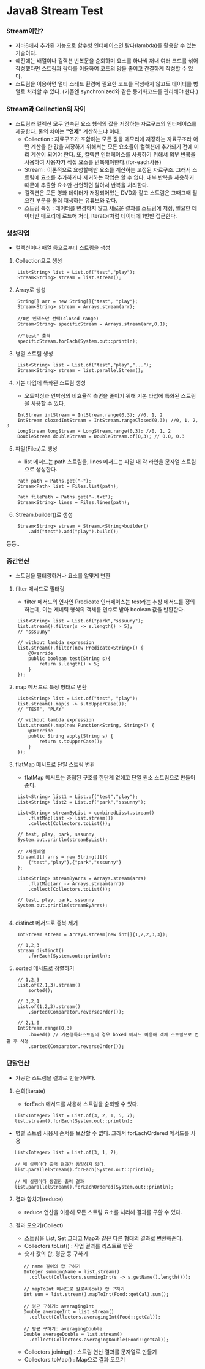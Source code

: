 # Java8 Stream Test

### Stream이란?
* 자바8에서 추가된 기능으로 함수형 인터페이스인 람다(lambda)를 활용할 수 있는 기술이다.
* 예전에는 배열이나 컬렉션 반복문을 순회하며 요소를 하나씩 꺼내 여러 코드를 섞어 작성했다면 스트림과 람다를 이용하여 코드의 양을 줄이고 간결하게 작성할 수 있다.
* 스트림을 이용하면 멀티 스레드 환경에 필요한 코드를 작성하지 않고도 데이터를 병렬로 처리할 수 있다. (기존엔 synchronized와 같은 동기화코드를 관리해야 한다.)

### Stream과 Collection의 차이
 - 스트림과 컬렉션 모두 연속된 요소 형식의 값을 저장하는 자료구조의 인터페이스를 제공한다. 둘의 차이는 **"언제"** 계산하느냐 이다.
    - Collection : 자료구조가 포함하는 모든 값을 메모리에 저장하는 자료구조라 어떤 계산을 한 값을 저장하기 위해서는 모든 요소들이 컬렉션에 추가되기 전에 미리 계산이 되어야 한다.
      또, 컬렉션 인터페이스를 사용하기 위해서 외부 반복을 사용하여 사용자가 직접 요소를 반복해야한다.(for-each사용)
    - Stream : 이론적으로 요청할때만 요소를 계산하는 고정된 자료구조. 그래서 스트림에 요소를 추가하거나 제거하는 작업은 할 수 없다.
      내부 반복을 사용하기 때문에 추출할 요소만 선언하면 알아서 반복을 처리한다.
    - 컬렉션은 모든 영화 데이터가 저장되어있는 DVD와 같고 스트림은 그때그때 필요한 부분을 불러 재생하는 유튜브와 같다.
    - 스트림 특징 : 데이터를 변경하지 않고 새로운 결과를 스트림에 저장,  필요한 데이터만 메모리에 로드해 처리, Iterator처럼 데이터에 1번만 접근한다.

### 생성작업
- 컬렉션이나 배열 등으로부터 스트림을 생성
1. Collection으로 생성
```aidl
    List<String> list = List.of("test","play");
    Stream<String> stream = list.stream();
```
2. Array로 생성
```aidl
    String[] arr = new String[]{"test", "play"};
    Stream<String> stream = Arrays.stream(arr);
    
    //0번 인덱스만 선택(closed range)
    Stream<String> specificStream = Arrays.stream(arr,0,1);
    
    //"test" 출력
    specificStream.forEach(System.out::println);
```
3. 병렬 스트림 생성
```aidl
    List<String> list = List.of("test","play","...");
    Stream<String> stream = list.parallelStream();
```
4. 기본 타입에 특화된 스트림 생성
    
    - 오토박싱과 언박싱의 비효율적 측면을 줄이기 위해 기본 타입에 특화된 스트림을 사용할 수 있다.
```aidl
    IntStream intStream = IntStream.range(0,3); //0, 1, 2
    IntStream cloxedIntStream = IntStream.rangeClosed(0,3); //0, 1, 2, 3
    LongStream longStream = LongStream.range(0,3); //0, 1, 2
    DoubleStream doubleStream = DoubleStream.of(0,3); // 0.0, 0.3
```
5. 파일(Files)로 생성

    - list 메서드는 path 스트림을, lines 메서드는 파일 내 각 라인을 문자열 스트림으로 생성한다.
```aidl
    Path path = Paths.get("~");
    Stream<Path> list = Files.list(path);
    
    Path filePath = Paths.get("~.txt");
    Stream<String> lines = Files.lines(path);
```
6. Stream.builder()로 생성
```aidl
    Stream<String> stream = Stream.<String>builder()
        .add("test").add("play").build();
```
등등..

### 중간연산
- 스트림을 필터링하거나 요소를 알맞게 변환

1. filter 메서드로 필터링
    
    - filter 메서드의 인자인 Predicate<T> 인터페이스는 test라는 추상 메서드를 정의하는데, 이는 제네릭 형식의 객체를 인수로 받아 boolean 값을 반환한다.
```aidl
    List<String> list = List.of("park","sssuuny");
    list.stream().filter(s -> s.length() > 5);
    // "sssuuny"
    
    // without lambda expression
    list.stream().filter(new Predicate<String>() {
        @Override
        public boolean test(String s){
            return s.length() > 5;
        }
    });
```

2. map 메서드로 특정 형태로 변환
```aidl
    List<String> list = List.of("test", "play");
    list.stream().map(s -> s.toUpperCase());
    // "TEST", "PLAY"
    
    // without lambda expression
    list.stream().map(new Function<String, String>() {
        @Override
        public String apply(String s) {
            return s.toUpperCase();
        }
    });
```
3. flatMap 메서드로 단일 스트림 변환

   - flatMap 메서드는 중첩된 구조를 한단계 없애고 단일 원소 스트림으로 만들어준다.
```aidl
    List<String> list1 = List.of("test","play");
    List<String> list2 = List.of("park","sssunny");
    
    List<String> streamByList = combinedLisst.stream()
        .flatMap(list -> list.stream())
        .collect(Collectors.toList());
        
    // test, play, park, sssunny
    System.out.println(streamByList);
    
    // 2차원배열
    Stream[][] arrs = new String[][]{
        {"test","play"},{"park","sssunny"}
    };
    
    List<String> streamByArrs = Arrays.stream(arrs)
        .flatMap(arr -> Arrays.stream(arr))
        .collect(Collectors.toList());
        
    // test, play, park, sssunny
    System.out.println(streamByArrs); 
    
```

4. distinct 메서드로 중복 제거
```aidl
    IntStream stream = Arrays.stream(new int[]{1,2,2,3,3});
    
    // 1,2,3
    stream.distinct()
        .forEach(System.out::println);
```

5. sorted 메서드로 정렬하기
```aidl
    // 1,2,3
    List.of(2,1,3).stream()
        sorted();
        
    // 3,2,1
    List.of(1,2,3).stream()
        .sorted(Comparator.reverseOrder());
        
    // 2,1,0
    IntStream.range(0,3)
        .boxed() // 기본형특화스트림의 경우 boxed 메서드 이용해 객체 스트림으로 변환 후 사용
        .sorted(Comparator.reverseOrder());
```
### 단말연산
- 가공한 스트림을 결과로 만들어낸다.

1. 순회(iterate)

   - forEach 메서드를 사용해 스트림을 순회할 수 있다.
```aidl
   List<Integer> list = List.of(3, 2, 1, 5, 7);
   list.stream().forEach(System.out::println);
```
   - 병렬 스트림 사용시 순서를 보장할 수 없다. 그래서 forEachOrdered 메서드를 사용
```aidl
   List<Integer> list = List.of(3, 1, 2);

   // 매 실행마다 출력 결과가 동일하지 않다.
   list.parallelStream().forEach(System.out::println);
   
   // 매 실행마다 동일한 출력 결과
   list.parallelStream().forEachOrdered(System.out::println);
```
2. 결과 합치기(reduce)

   - reduce 연산을 이용해 모든 스트림 요소를 처리해 결과를 구할 수 있다.

3. 결과 모으기(Collect)

   - 스트림을 List, Set 그리고 Map과 같은 다른 형태의 결과로 변환해준다.
   - Collectors.toList() : 작업 결과를 리스트로 반환
   - 숫자 값의 합, 평균 등 구하기
   ```aidl
      // name 길이의 합 구하기
      Integer summingName = list.stream()
        .collect(Collectors.summingInt(s -> s.getName().length()));
      
      // mapToInt 메서드로 칼로리(cal) 합 구하기
      int sum = list.stream().mapToInt(Food::getCal).sum();
      
      // 평균 구하기: averagingInt
      Double averageInt = list.stream()
        .collect(Collectors.averagingInt(Food::getCal));
      
      // 평균 구하기: averagingDouble
      Double averageDouble = list.stream()
        .collect(Collectors.averagingDouble(Food::getCal));
   ```
   - Collectors.joining() : 스트림 연산 결과를 문자열로 만들기
   - Collectors.toMap() : Map으로 결과 모으기